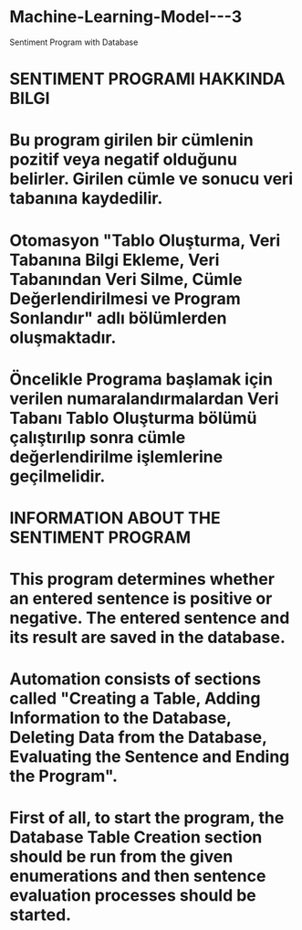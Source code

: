 # Machine-Learning-Model---3
Sentiment Program with Database
# SENTIMENT PROGRAMI HAKKINDA BILGI

# Bu program girilen bir cümlenin pozitif veya negatif olduğunu belirler. Girilen cümle ve sonucu veri tabanına kaydedilir. 
# Otomasyon "Tablo Oluşturma, Veri Tabanına Bilgi Ekleme, Veri Tabanından Veri Silme, Cümle Değerlendirilmesi ve Program Sonlandır" adlı bölümlerden oluşmaktadır.

# Öncelikle Programa başlamak için verilen numaralandırmalardan Veri Tabanı Tablo Oluşturma bölümü çalıştırılıp sonra cümle değerlendirilme işlemlerine geçilmelidir.


#  INFORMATION ABOUT THE SENTIMENT PROGRAM 

# This program determines whether an entered sentence is positive or negative. The entered sentence and its result are saved in the database. 
# Automation consists of sections called "Creating a Table, Adding Information to the Database, Deleting Data from the Database, Evaluating the Sentence and Ending the Program".

# First of all, to start the program, the Database Table Creation section should be run from the given enumerations and then sentence evaluation processes should be started.
